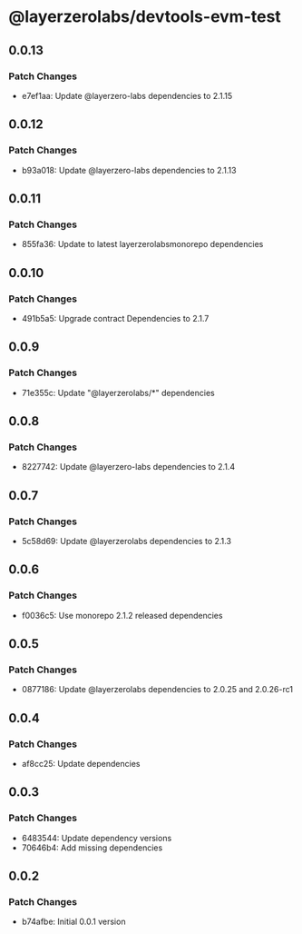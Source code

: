 # @layerzerolabs/devtools-evm-test

## 0.0.13

### Patch Changes

- e7ef1aa: Update @layerzero-labs dependencies to 2.1.15

## 0.0.12

### Patch Changes

- b93a018: Update @layerzero-labs dependencies to 2.1.13

## 0.0.11

### Patch Changes

- 855fa36: Update to latest layerzerolabsmonorepo dependencies

## 0.0.10

### Patch Changes

- 491b5a5: Upgrade contract Dependencies to 2.1.7

## 0.0.9

### Patch Changes

- 71e355c: Update "@layerzerolabs/\*" dependencies

## 0.0.8

### Patch Changes

- 8227742: Update @layerzero-labs dependencies to 2.1.4

## 0.0.7

### Patch Changes

- 5c58d69: Update @layerzerolabs dependencies to 2.1.3

## 0.0.6

### Patch Changes

- f0036c5: Use monorepo 2.1.2 released dependencies

## 0.0.5

### Patch Changes

- 0877186: Update @layerzerolabs dependencies to 2.0.25 and 2.0.26-rc1

## 0.0.4

### Patch Changes

- af8cc25: Update dependencies

## 0.0.3

### Patch Changes

- 6483544: Update dependency versions
- 70646b4: Add missing dependencies

## 0.0.2

### Patch Changes

- b74afbe: Initial 0.0.1 version
